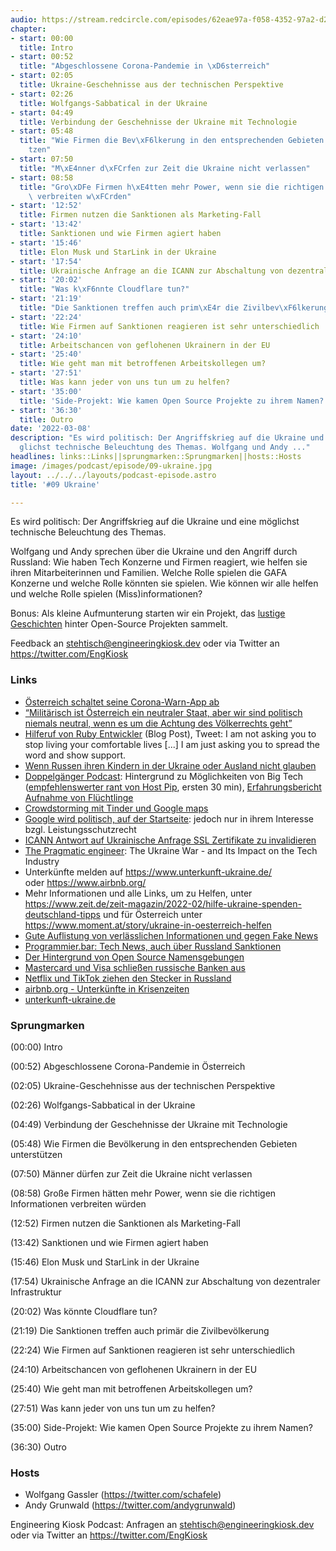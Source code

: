 ```yaml
---
audio: https://stream.redcircle.com/episodes/62eae97a-f058-4352-97a2-d2bc5c48b688/stream.mp3
chapter:
- start: 00:00
  title: Intro
- start: 00:52
  title: "Abgeschlossene Corona-Pandemie in \xD6sterreich"
- start: 02:05
  title: Ukraine-Geschehnisse aus der technischen Perspektive
- start: 02:26
  title: Wolfgangs-Sabbatical in der Ukraine
- start: 04:49
  title: Verbindung der Geschehnisse der Ukraine mit Technologie
- start: 05:48
  title: "Wie Firmen die Bev\xF6lkerung in den entsprechenden Gebieten unterst\xFC\
    tzen"
- start: 07:50
  title: "M\xE4nner d\xFCrfen zur Zeit die Ukraine nicht verlassen"
- start: 08:58
  title: "Gro\xDFe Firmen h\xE4tten mehr Power, wenn sie die richtigen Informationen\
    \ verbreiten w\xFCrden"
- start: '12:52'
  title: Firmen nutzen die Sanktionen als Marketing-Fall
- start: '13:42'
  title: Sanktionen und wie Firmen agiert haben
- start: '15:46'
  title: Elon Musk und StarLink in der Ukraine
- start: '17:54'
  title: Ukrainische Anfrage an die ICANN zur Abschaltung von dezentraler Infrastruktur
- start: '20:02'
  title: "Was k\xF6nnte Cloudflare tun?"
- start: '21:19'
  title: "Die Sanktionen treffen auch prim\xE4r die Zivilbev\xF6lkerung"
- start: '22:24'
  title: Wie Firmen auf Sanktionen reagieren ist sehr unterschiedlich
- start: '24:10'
  title: Arbeitschancen von geflohenen Ukrainern in der EU
- start: '25:40'
  title: Wie geht man mit betroffenen Arbeitskollegen um?
- start: '27:51'
  title: Was kann jeder von uns tun um zu helfen?
- start: '35:00'
  title: 'Side-Projekt: Wie kamen Open Source Projekte zu ihrem Namen?'
- start: '36:30'
  title: Outro
date: '2022-03-08'
description: "Es wird politisch: Der Angriffskrieg auf die Ukraine und eine m\xF6\
  glichst technische Beleuchtung des Themas. Wolfgang und Andy ..."
headlines: links::Links||sprungmarken::Sprungmarken||hosts::Hosts
image: /images/podcast/episode/09-ukraine.jpg
layout: ../../../layouts/podcast-episode.astro
title: '#09 Ukraine'

---
```


<p class="mb-6 text-base md:text-lg text-coolGray-500">Es wird politisch: Der Angriffskrieg auf die Ukraine und eine möglichst technische Beleuchtung des Themas.</p><p class="mb-6 text-base md:text-lg text-coolGray-500">Wolfgang und Andy sprechen über die Ukraine und den Angriff durch Russland: Wie haben Tech Konzerne und Firmen reagiert, wie helfen sie ihren Mitarbeiterinnen und Familien. Welche Rolle spielen die GAFA Konzerne und welche Rolle könnten sie spielen. Wie können wir alle helfen und welche Rolle spielen (Miss)informationen?</p><p class="mb-6 text-base md:text-lg text-coolGray-500">Bonus: Als kleine Aufmunterung starten wir ein Projekt, das <a class="underline hover:no-underline" style="text-decoration-line: underline;"href="https://github.com/EngineeringKiosk/OSS-Names" rel="nofollow">lustige Geschichten</a> hinter Open-Source Projekten sammelt. </p><p class="mb-6 text-base md:text-lg text-coolGray-500">Feedback an <a class="underline hover:no-underline" style="text-decoration-line: underline;"href="mailto:stehtisch@engineeringkiosk.dev" rel="nofollow">stehtisch@engineeringkiosk.dev</a> oder via Twitter an <a class="underline hover:no-underline" style="text-decoration-line: underline;"href="https://twitter.com/EngKiosk" rel="nofollow">https://twitter.com/EngKiosk</a></p><h3 class="mb-4 text-2xl md:text-3xl font-semibold text-coolGray-800" id=links>Links</h3><ul class="list-disc px-5 mb-6 md:px-5 text-base md:text-lg text-coolGray-500" style="list-style-type: disc;"><li><a class="underline hover:no-underline" style="text-decoration-line: underline;"href="https://www.derstandard.de/story/2000133483085/das-ende-der-stopp-corona-app-ist-da" rel="nofollow">Österreich schaltet seine Corona-Warn-App ab</a></li><li><a class="underline hover:no-underline" style="text-decoration-line: underline;"href="https://orf.at/stories/3251387/" rel="nofollow">“Militärisch ist Österreich ein neutraler Staat, aber wir sind politisch niemals neutral, wenn es um die Achtung des Völkerrechts geht”</a></li><li><a class="underline hover:no-underline" style="text-decoration-line: underline;"href="https://zverok.space/blog/2022-03-03-WAR.html" rel="nofollow">Hilferuf von Ruby Entwickler</a> (Blog Post), Tweet: I am not asking you to stop living your comfortable lives [...] I am just asking you to spread the word and show support.</li><li><a class="underline hover:no-underline" style="text-decoration-line: underline;"href="https://www.bbc.com/news/world-europe-60600487" rel="nofollow">Wenn Russen ihren Kindern in der Ukraine oder Ausland nicht glauben</a></li><li><a class="underline hover:no-underline" style="text-decoration-line: underline;"href="https://www.doppelgaenger.io/123-big-tech-krisen-pr-%f0%9f%92%a4-ziprecruiter-zoom-zalando-hellofresh-salesforce-sea-ltd/" rel="nofollow">Doppelgänger Podcast</a>: Hintergrund zu Möglichkeiten von Big Tech (<a class="underline hover:no-underline" style="text-decoration-line: underline;"href="https://www.doppelgaenger.io/123-big-tech-krisen-pr-%f0%9f%92%a4-ziprecruiter-zoom-zalando-hellofresh-salesforce-sea-ltd/" rel="nofollow">empfehlenswerter rant von Host Pip</a>, ersten 30 min), <a class="underline hover:no-underline" style="text-decoration-line: underline;"href="https://www.doppelgaenger.io/124-%f0%9f%87%ba%f0%9f%87%a6-magic-number-earnings-von-%e2%9d%84%ef%b8%8f-snowflake-%f0%9f%8e%88-plug-power-%f0%9f%a7%9e%e2%99%80%ef%b8%8f-wish-%f0%9f%9a%9b-samsara/" rel="nofollow">Erfahrungsbericht Aufnahme von Flüchtlinge</a></li><li><a class="underline hover:no-underline" style="text-decoration-line: underline;"href="https://www.forbes.com/sites/emmawoollacott/2022/03/02/how-restaurant-reviews-and-tinder-profiles-are-countering-russian-misinformation/" rel="nofollow">Crowdstorming mit Tinder und Google maps</a></li><li><a class="underline hover:no-underline" style="text-decoration-line: underline;"href="https://netzpolitik.org/2012/google-startet-kampagne-gegen-das-leistungsschutzrecht/" rel="nofollow">Google wird politisch, auf der Startseite</a>: jedoch nur in ihrem Interesse bzgl. Leistungsschutzrecht </li><li><a class="underline hover:no-underline" style="text-decoration-line: underline;"href="https://www.icann.org/en/system/files/correspondence/marby-to-fedorov-02mar22-en.pdf" rel="nofollow">ICANN Antwort auf Ukrainische Anfrage SSL Zertifikate zu invalidieren</a></li><li><a class="underline hover:no-underline" style="text-decoration-line: underline;"href="https://blog.pragmaticengineer.com/the-ukraine-crisis-impact-on-tech/" rel="nofollow">The Pragmatic engineer</a>: The Ukraine War - and Its Impact on the Tech Industry</li><li>Unterkünfte melden auf <a class="underline hover:no-underline" style="text-decoration-line: underline;"href="https://www.unterkunft-ukraine.de/" rel="nofollow">https://www.unterkunft-ukraine.de/</a> oder <a class="underline hover:no-underline" style="text-decoration-line: underline;"href="https://www.airbnb.org/" rel="nofollow">https://www.airbnb.org/</a></li><li>Mehr Informationen und alle Links, um zu Helfen, unter <a class="underline hover:no-underline" style="text-decoration-line: underline;"href="https://www.zeit.de/zeit-magazin/2022-02/hilfe-ukraine-spenden-deutschland-tipps#gefluechtete-aufnehmen" rel="nofollow">https://www.zeit.de/zeit-magazin/2022-02/hilfe-ukraine-spenden-deutschland-tipps</a> und für Österreich unter <a class="underline hover:no-underline" style="text-decoration-line: underline;"href="https://www.moment.at/story/ukraine-in-oesterreich-helfen" rel="nofollow">https://www.moment.at/story/ukraine-in-oesterreich-helfen</a> </li><li><a class="underline hover:no-underline" style="text-decoration-line: underline;"href="https://twitter.com/brodnig/status/14%20by99277444372746240" rel="nofollow">Gute Auflistung von verlässlichen Informationen und gegen Fake News</a></li><li><a class="underline hover:no-underline" style="text-decoration-line: underline;"href="https://www.programmier.bar/podcast/news-09-22-tech-sanktionen-gegen-russland-github-advisory-database-google-privacy-sandbox-muzero-google-for-games-developer-summit" rel="nofollow">Programmier.bar: Tech News, auch über Russland Sanktionen</a></li><li><a class="underline hover:no-underline" style="text-decoration-line: underline;"href="https://github.com/EngineeringKiosk/OSS-Names" rel="nofollow">Der Hintergrund von Open Source Namensgebungen</a></li><li><a class="underline hover:no-underline" style="text-decoration-line: underline;"href="https://www.tagesschau.de/wirtschaft/finanzen/mastercard-visa-russland-101.html" rel="nofollow">Mastercard und Visa schließen russische Banken aus</a></li><li><a class="underline hover:no-underline" style="text-decoration-line: underline;"href="https://t3n.de/news/russland-netflix-tiktok-aus-schluss-ende-1457062/" rel="nofollow">Netflix und TikTok ziehen den Stecker in Russland</a></li><li><a class="underline hover:no-underline" style="text-decoration-line: underline;"href="https://de.airbnb.org/" rel="nofollow">airbnb.org - Unterkünfte in Krisenzeiten</a></li><li><a class="underline hover:no-underline" style="text-decoration-line: underline;"href="https://www.unterkunft-ukraine.de/" rel="nofollow">unterkunft-ukraine.de</a></li></ul><h3 class="mb-4 text-2xl md:text-3xl font-semibold text-coolGray-800" id=sprungmarken>Sprungmarken</h3><p class="mb-6 text-base md:text-lg text-coolGray-500">(00:00) Intro</p><p class="mb-6 text-base md:text-lg text-coolGray-500">(00:52) Abgeschlossene Corona-Pandemie in Österreich</p><p class="mb-6 text-base md:text-lg text-coolGray-500">(02:05) Ukraine-Geschehnisse aus der technischen Perspektive</p><p class="mb-6 text-base md:text-lg text-coolGray-500">(02:26) Wolfgangs-Sabbatical in der Ukraine</p><p class="mb-6 text-base md:text-lg text-coolGray-500">(04:49) Verbindung der Geschehnisse der Ukraine mit Technologie</p><p class="mb-6 text-base md:text-lg text-coolGray-500">(05:48) Wie Firmen die Bevölkerung in den entsprechenden Gebieten unterstützen</p><p class="mb-6 text-base md:text-lg text-coolGray-500">(07:50) Männer dürfen zur Zeit die Ukraine nicht verlassen</p><p class="mb-6 text-base md:text-lg text-coolGray-500">(08:58) Große Firmen hätten mehr Power, wenn sie die richtigen Informationen verbreiten würden</p><p class="mb-6 text-base md:text-lg text-coolGray-500">(12:52) Firmen nutzen die Sanktionen als Marketing-Fall</p><p class="mb-6 text-base md:text-lg text-coolGray-500">(13:42) Sanktionen und wie Firmen agiert haben</p><p class="mb-6 text-base md:text-lg text-coolGray-500">(15:46) Elon Musk und StarLink in der Ukraine</p><p class="mb-6 text-base md:text-lg text-coolGray-500">(17:54) Ukrainische Anfrage an die ICANN zur Abschaltung von dezentraler Infrastruktur</p><p class="mb-6 text-base md:text-lg text-coolGray-500">(20:02) Was könnte Cloudflare tun?</p><p class="mb-6 text-base md:text-lg text-coolGray-500">(21:19) Die Sanktionen treffen auch primär die Zivilbevölkerung</p><p class="mb-6 text-base md:text-lg text-coolGray-500">(22:24) Wie Firmen auf Sanktionen reagieren ist sehr unterschiedlich</p><p class="mb-6 text-base md:text-lg text-coolGray-500">(24:10) Arbeitschancen von geflohenen Ukrainern in der EU</p><p class="mb-6 text-base md:text-lg text-coolGray-500">(25:40) Wie geht man mit betroffenen Arbeitskollegen um?</p><p class="mb-6 text-base md:text-lg text-coolGray-500">(27:51) Was kann jeder von uns tun um zu helfen?</p><p class="mb-6 text-base md:text-lg text-coolGray-500">(35:00) Side-Projekt: Wie kamen Open Source Projekte zu ihrem Namen?</p><p class="mb-6 text-base md:text-lg text-coolGray-500">(36:30) Outro</p><h3 class="mb-4 text-2xl md:text-3xl font-semibold text-coolGray-800" id=hosts>Hosts</h3><ul class="list-disc px-5 mb-6 md:px-5 text-base md:text-lg text-coolGray-500" style="list-style-type: disc;"><li>Wolfgang Gassler (<a class="underline hover:no-underline" style="text-decoration-line: underline;"href="https://twitter.com/schafele" rel="nofollow">https://twitter.com/schafele</a>)</li><li>Andy Grunwald (<a class="underline hover:no-underline" style="text-decoration-line: underline;"href="https://twitter.com/andygrunwald" rel="nofollow">https://twitter.com/andygrunwald</a>)</li></ul><p class="mb-6 text-base md:text-lg text-coolGray-500">Engineering Kiosk Podcast: Anfragen an <a class="underline hover:no-underline" style="text-decoration-line: underline;"href="http://stehtisch@engineeringkiosk.dev" rel="nofollow">stehtisch@engineeringkiosk.dev</a> oder via Twitter an <a class="underline hover:no-underline" style="text-decoration-line: underline;"href="https://twitter.com/EngKiosk" rel="nofollow">https://twitter.com/EngKiosk</a></p>